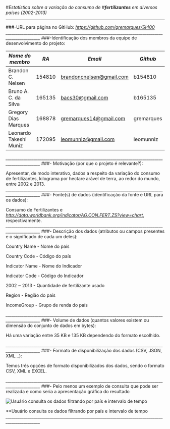 #_Estatística sobre a variação do consumo de_
#_**fertilizantes** em diversos países (2002-2013)_
________________________________________________________________________
###-URL para página no GitHub: _https://github.com/gremarques/SI400_
*_______________________________________________________________________________________________*
###-Identificação dos membros da equipe de desenvolvimento do projeto:

_Nome do membro_      | _RA_   |           _Email_          |  _Github_  | 
----------------------|--------|----------------------------|------------|
Brandon C. Nelsen     | 154810 |    brandoncnelsen@gmail.com| b154810    |
Bruno A. C. da Silva  | 165135 |    bacs30@gmail.com        | b165135    |
Gregory Dias Marques  | 168878 |    gremarques14@gmail.com  | gremarques |
Leonardo Takeshi Muniz| 172095 |    leomunniz@gmail.com     | leomunniz  |
*_______________________________________________________________________________________________*
###- Motivação (por que o projeto é relevante?):

Apresentar, de modo interativo, dados a respeito da variação do consumo de fertilizantes, kilograma por hectare arável de terra, ao redor do mundo, entre 2002 e 2013.
*_______________________________________________________________________________________________*
###- Fonte(s) de dados (identificação da fonte e URL para os dados): 
  
Consumo de Fertilizantes e _http://data.worldbank.org/indicator/AG.CON.FERT.ZS?view=chart_, respectivamente.
*_______________________________________________________________________________________________*
###- Descrição dos dados (atributos ou campos presentes e o significado de cada um deles):

Country Name - Nome do país

Country Code - Código do país

Indicator Name - Nome do Indicador

Indicator Code - Código do Indicador

2002 ~ 2013 - Quantidade de fertilizante usado

Region - Região do país

IncomeGroup - Grupo de renda do país

*_______________________________________________________________________________________________*
###- Volume de dados (quantos valores existem ou dimensão do conjunto de dados em bytes):

Há uma variação entre 35 KB e 135 KB dependendo do formato escolhido.

*_______________________________________________________________________________________________*
###- Formato de disponibilização dos dados (CSV, JSON, XML...):

Temos três opções de formato disponibilizados dos dados, sendo o formato CSV, XML e EXCEL.

*_______________________________________________________________________________________________*
###- Pelo menos um exemplo de consulta que pode ser realizada e como seria a apresentação gráfica do resultado


![Usuário consulta os dados filtrando por país e intervalo de tempo](https://github.com/leomunniz/leomunniz.github.io/blob/master/images/graph.jpg)


**Usuário consulta os dados filtrando por país e intervalo de tempo
*_______________________________________________________________________________________________*
